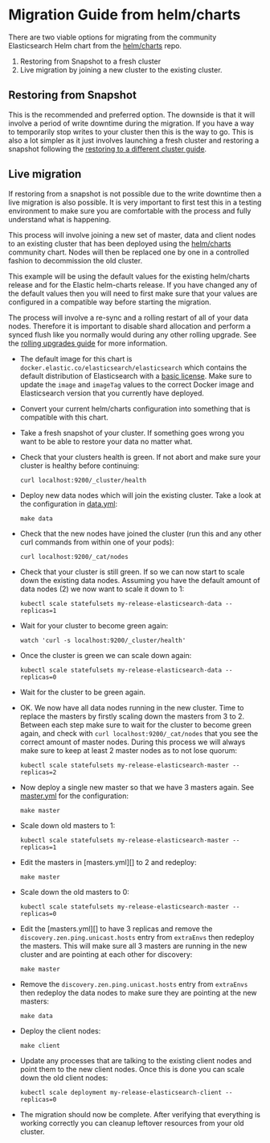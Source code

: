 # Migration Guide from helm/charts

There are two viable options for migrating from the community Elasticsearch Helm
chart from the [helm/charts][] repo.

1. Restoring from Snapshot to a fresh cluster
2. Live migration by joining a new cluster to the existing cluster.

## Restoring from Snapshot

This is the recommended and preferred option. The downside is that it will
involve a period of write downtime during the migration. If you have a way to
temporarily stop writes to your cluster then this is the way to go. This is also
a lot simpler as it just involves launching a fresh cluster and restoring a
snapshot following the [restoring to a different cluster guide][].

## Live migration

If restoring from a snapshot is not possible due to the write downtime then a
live migration is also possible. It is very important to first test this in a
testing environment to make sure you are comfortable with the process and fully
understand what is happening.

This process will involve joining a new set of master, data and client nodes to
an existing cluster that has been deployed using the [helm/charts][] community
chart. Nodes will then be replaced one by one in a controlled fashion to
decommission the old cluster.

This example will be using the default values for the existing helm/charts
release and for the Elastic helm-charts release. If you have changed any of the
default values then you will need to first make sure that your values are
configured in a compatible way before starting the migration.

The process will involve a re-sync and a rolling restart of all of your data
nodes. Therefore it is important to disable shard allocation and perform a synced
flush like you normally would during any other rolling upgrade. See the
[rolling upgrades guide][] for more information.

* The default image for this chart is
`docker.elastic.co/elasticsearch/elasticsearch` which contains the default
distribution of Elasticsearch with a [basic license][]. Make sure to update the
`image` and `imageTag` values to the correct Docker image and Elasticsearch
version that you currently have deployed.

* Convert your current helm/charts configuration into something that is
compatible with this chart.

* Take a fresh snapshot of your cluster. If something goes wrong you want to be
able to restore your data no matter what.

* Check that your clusters health is green. If not abort and make sure your
cluster is healthy before continuing:

  ```
  curl localhost:9200/_cluster/health
  ```

* Deploy new data nodes which will join the existing cluster. Take a look at the
configuration in [data.yml][]:

  ```
  make data
  ```

* Check that the new nodes have joined the cluster (run this and any other curl
commands from within one of your pods):

  ```
  curl localhost:9200/_cat/nodes
  ```

* Check that your cluster is still green. If so we can now start to scale down
the existing data nodes. Assuming you have the default amount of data nodes (2)
we now want to scale it down to 1:

  ```
  kubectl scale statefulsets my-release-elasticsearch-data --replicas=1
  ```

* Wait for your cluster to become green again:

  ```
  watch 'curl -s localhost:9200/_cluster/health'
  ```

* Once the cluster is green we can scale down again:

  ```
  kubectl scale statefulsets my-release-elasticsearch-data --replicas=0
  ```

* Wait for the cluster to be green again.
* OK. We now have all data nodes running in the new cluster. Time to replace the
masters by firstly scaling down the masters from 3 to 2. Between each step make
sure to wait for the cluster to become green again, and check with
`curl localhost:9200/_cat/nodes` that you see the correct amount of master
nodes. During this process we will always make sure to keep at least 2 master
nodes as to not lose quorum:

  ```
  kubectl scale statefulsets my-release-elasticsearch-master --replicas=2
  ```

* Now deploy a single new master so that we have 3 masters again. See
[master.yml][] for the configuration:

  ```
  make master
  ```

* Scale down old masters to 1:

  ```
  kubectl scale statefulsets my-release-elasticsearch-master --replicas=1
  ```

* Edit the masters in [masters.yml][] to 2 and redeploy:

  ```
  make master
  ```

* Scale down the old masters to 0:

  ```
  kubectl scale statefulsets my-release-elasticsearch-master --replicas=0
  ```

* Edit the [masters.yml][] to have 3 replicas and remove the
`discovery.zen.ping.unicast.hosts` entry from `extraEnvs` then redeploy the
masters. This will make sure all 3 masters are running in the new cluster and
are pointing at each other for discovery:

  ```
  make master
  ```

* Remove the `discovery.zen.ping.unicast.hosts` entry from `extraEnvs` then
redeploy the data nodes to make sure they are pointing at the new masters:

  ```
  make data
  ```

* Deploy the client nodes:

  ```
  make client
  ```

* Update any processes that are talking to the existing client nodes and point
them to the new client nodes. Once this is done you can scale down the old
client nodes:

  ```
  kubectl scale deployment my-release-elasticsearch-client --replicas=0
  ```

* The migration should now be complete. After verifying that everything is
working correctly you can cleanup leftover resources from your old cluster.

[basic license]: https://www.elastic.co/subscriptions
[data.yml]: https://github.com/elastic/helm-charts/blob/7.7/elasticsearch/examples/migration/data.yml
[helm/charts]: https://github.com/helm/charts/tree/master/stable/elasticsearch
[master.yml]: https://github.com/elastic/helm-charts/blob/7.7/elasticsearch/examples/migration/master.yml
[restoring to a different cluster guide]: https://www.elastic.co/guide/en/elasticsearch/reference/6.6/modules-snapshots.html#_restoring_to_a_different_cluster
[rolling upgrades guide]: https://www.elastic.co/guide/en/elasticsearch/reference/6.6/rolling-upgrades.html
